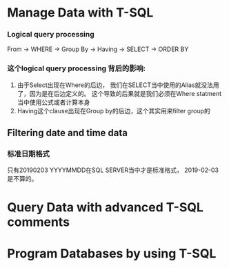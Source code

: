 # Manage Data with T-SQL

### Logical query processing
 From -> WHERE -> Group By -> Having -> SELECT -> ORDER BY
### 这个logical query processing 背后的影响:
1. 由于Select出现在Where的后边， 我们在SELECT当中使用的Alias就没法用了，因为是在后边定义的。
这个导致的后果就是我们必须在Where statment当中使用公式或者计算本身
2. Having这个clause出现在Group by的后边，这个其实用来filter group的

## Filtering date and time data
### 标准日期格式 
只有20190203 YYYYMMDD在SQL SERVER当中才是标准格式， 2019-02-03是不算的。
# Query Data with advanced T-SQL comments
# Program Databases by using T-SQL
